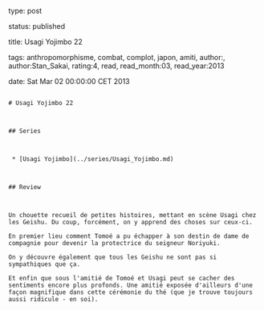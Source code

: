 type: post
status: published
title: Usagi Yojimbo 22
tags:  anthropomorphisme,  combat,  complot,  japon, amiti, author:, author:Stan_Sakai, rating:4, read, read_month:03, read_year:2013
date: Sat Mar 02 00:00:00 CET 2013
~~~~~~
# Usagi Yojimbo 22

## Series

 * [Usagi Yojimbo](../series/Usagi_Yojimbo.md)

## Review

Un chouette recueil de petites histoires, mettant en scène Usagi chez les Geishu. Du coup, forcément, on y apprend des choses sur ceux-ci.  
En premier lieu comment Tomoé a pu échapper à son destin de dame de compagnie pour devenir la protectrice du seigneur Noriyuki.  
On y découvre également que tous les Geishu ne sont pas si sympathiques que ça.  
Et enfin que sous l'amitié de Tomoé et Usagi peut se cacher des sentiments encore plus profonds. Une amitié exposée d'ailleurs d'une façon magnifique dans cette cérémonie du thé (que je trouve toujours aussi ridicule - en soi).